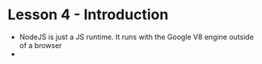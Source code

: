 # Lesson 4 - Introduction
- NodeJS is just a JS runtime. It runs with the Google V8 engine outside of a browser
- 
